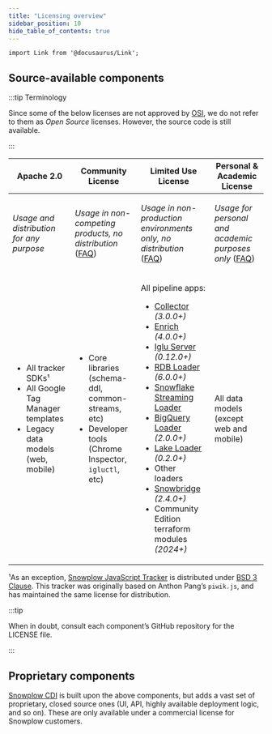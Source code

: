 ```yaml
---
title: "Licensing overview"
sidebar_position: 10
hide_table_of_contents: true
---
```


```mdx-code-block
import Link from '@docusaurus/Link';
```

## Source-available components

:::tip Terminology

Since some of the below licenses are not approved by [OSI](https://opensource.org/licenses/), we do not refer to them as _Open Source_ licenses. However, the source code is still available.

:::

<table>
<thead>

<tr>
<th><Link to="http://www.apache.org/licenses/LICENSE-2.0">Apache 2.0</Link></th>
<th><Link to="/community-license-1.0/">Community License</Link></th>
<th><Link to="/limited-use-license-1.1/">Limited Use License</Link></th>
<th><Link to="/personal-and-academic-license-1.0/">Personal & Academic License</Link></th>
</tr>

</thead>
<tbody>

<tr style={{verticalAlign: "top"}}>
<td>

_Usage and distribution for any purpose_

</td>
<td>

_Usage in non-competing products, no distribution_ ([FAQ](/docs/resources/community-license-faq/index.md))

</td>
<td>

_Usage in non-production environments only, no distribution_  ([FAQ](/docs/resources/limited-use-license-faq/index.md))

</td>
<td>

_Usage for personal and academic purposes only_ ([FAQ](/docs/resources/personal-and-academic-license-faq/index.md))

</td>
</tr>

<tr style={{verticalAlign: "top"}}>
<td>

* All tracker SDKs¹
* All Google Tag Manager templates
* Legacy data models (web, mobile)

</td>
<td>

* Core libraries (schema-ddl, common-streams, etc)
* Developer tools (Chrome Inspector, `igluctl`, etc)

</td>
<td>

All pipeline apps:
* [Collector](/docs/api-reference/stream-collector/index.md) _(3.0.0+)_
* [Enrich](/docs/api-reference/enrichment-components/index.md) _(4.0.0+)_
* [Iglu Server](/docs/api-reference/iglu/iglu-repositories/iglu-server/index.md) _(0.12.0+)_
* [RDB Loader](/docs/api-reference/loaders-storage-targets/snowplow-rdb-loader/index.md) _(6.0.0+)_
* [Snowflake Streaming Loader](/docs/api-reference/loaders-storage-targets/snowflake-streaming-loader/index.md)
* [BigQuery Loader](/docs/api-reference/loaders-storage-targets/bigquery-loader/index.md) _(2.0.0+)_
* [Lake Loader](/docs/api-reference/loaders-storage-targets/lake-loader/index.md) _(0.2.0+)_
* Other loaders
* [Snowbridge](/docs/api-reference/snowbridge/index.md) _(2.4.0+)_
* Community Edition terraform modules _(2024+)_

</td>
<td>

All data models (except web and mobile)

</td>
</tr>

</tbody>
</table>

¹As an exception, [Snowplow JavaScript Tracker](https://github.com/snowplow/snowplow-javascript-tracker) is distributed under [BSD 3 Clause](https://opensource.org/licenses/BSD-3-Clause). This tracker was originally based on Anthon Pang’s `piwik.js`, and has maintained the same license for distribution.

:::tip

When in doubt, consult each component’s GitHub repository for the LICENSE file.

:::

## Proprietary components

[Snowplow CDI](https://snowplow.io/) is built upon the above components, but adds a vast set of proprietary, closed source ones (UI, API, highly available deployment logic, and so on). These are only available under a commercial license for Snowplow customers.
